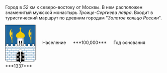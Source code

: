 <!--2021-10-26 00:22:02-->
Город в *52* км к северо-востоку от Москвы.
В нем расположен знаменитый мужской монастырь *Троице-Сергиева лавра*. 
Входит в туристический маршрут по древним городам "*Золотое кольцо России*".

<span class="dt">
  <img src="Sergiev_Posad.svg" align="middle" width="96px"> &emsp; 
<span class="dtc">
  Население &emsp; ***100,000*** &emsp;
  Год основания &emsp; ***1337***
</span>
</span>